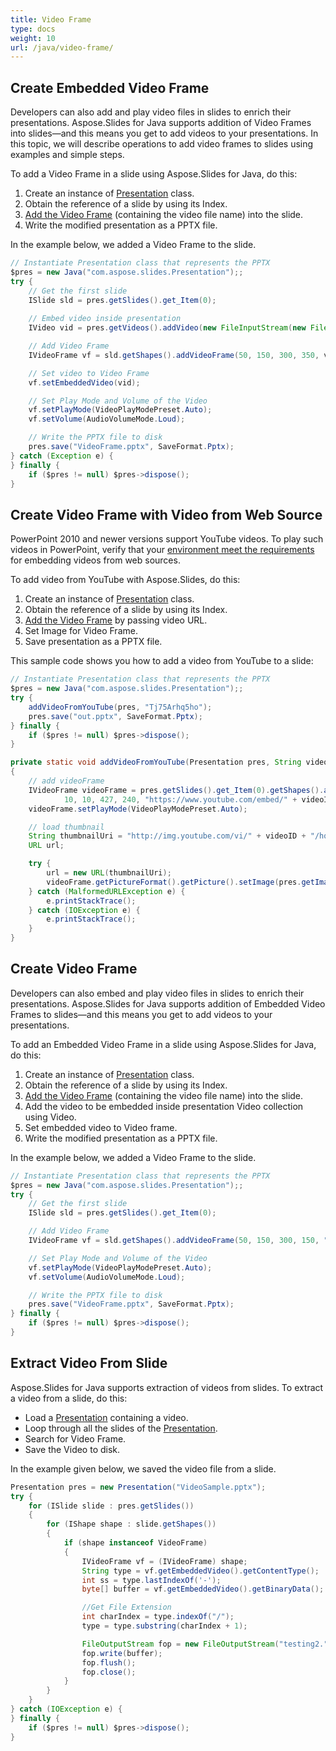 ```yaml
---
title: Video Frame
type: docs
weight: 10
url: /java/video-frame/
---
```


## **Create Embedded Video Frame**
Developers can also add and play video files in slides to enrich their presentations. Aspose.Slides for Java supports addition of Video Frames into slides—and this means you get to add videos to your presentations. In this topic, we will describe operations to add video frames to slides using examples and simple steps.

To add a Video Frame in a slide using Aspose.Slides for Java, do this:

1. Create an instance of [Presentation](https://apireference.aspose.com/slides/java/com.aspose.slides/Presentation) class.
1. Obtain the reference of a slide by using its Index.
1. [Add the Video Frame](https://apireference.aspose.com/slides/java/com.aspose.slides/IShapeCollection#addVideoFrame-float-float-float-float-com.aspose.slides.IVideo-) (containing the video file name) into the slide.
1. Write the modified presentation as a PPTX file.

In the example below, we added a Video Frame to the slide.

```java
// Instantiate Presentation class that represents the PPTX
$pres = new Java("com.aspose.slides.Presentation");;
try {
    // Get the first slide
    ISlide sld = pres.getSlides().get_Item(0);
    
    // Embed video inside presentation
    IVideo vid = pres.getVideos().addVideo(new FileInputStream(new File("Wildlife.mp4")));

    // Add Video Frame
    IVideoFrame vf = sld.getShapes().addVideoFrame(50, 150, 300, 350, vid);

    // Set video to Video Frame
    vf.setEmbeddedVideo(vid);

    // Set Play Mode and Volume of the Video
    vf.setPlayMode(VideoPlayModePreset.Auto);
    vf.setVolume(AudioVolumeMode.Loud);

    // Write the PPTX file to disk
    pres.save("VideoFrame.pptx", SaveFormat.Pptx);
} catch (Exception e) {
} finally {
    if ($pres != null) $pres->dispose();
}
```

## **Create Video Frame with Video from Web Source**
PowerPoint 2010 and newer versions support YouTube videos. To play such videos in PowerPoint, verify that your [environment meet the requirements](https://support.office.com/en-us/article/Requirements-for-using-the-PowerPoint-YouTube-feature-2a0e184d-af50-4da9-b530-e4355ac436a9?ui=en-US&rs=en-US&ad=US) for embedding videos from web sources.

To add video from YouTube with Aspose.Slides, do this:

1. Create an instance of [Presentation](https://apireference.aspose.com/slides/java/com.aspose.slides/Presentation) class.
1. Obtain the reference of a slide by using its Index.
1. [Add the Video Frame](https://apireference.aspose.com/slides/java/com.aspose.slides/IShapeCollection#addVideoFrame-float-float-float-float-java.lang.String-) by passing video URL.
1. Set Image for Video Frame.
1. Save presentation as a PPTX file.

This sample code shows you how to add a video from YouTube to a slide:

```java
// Instantiate Presentation class that represents the PPTX
$pres = new Java("com.aspose.slides.Presentation");;
try {
    addVideoFromYouTube(pres, "Tj75Arhq5ho");
    pres.save("out.pptx", SaveFormat.Pptx);
} finally {
    if ($pres != null) $pres->dispose();
}
```
```java
private static void addVideoFromYouTube(Presentation pres, String videoID)
{
    // add videoFrame
    IVideoFrame videoFrame = pres.getSlides().get_Item(0).getShapes().addVideoFrame(
            10, 10, 427, 240, "https://www.youtube.com/embed/" + videoID);
    videoFrame.setPlayMode(VideoPlayModePreset.Auto);

    // load thumbnail
    String thumbnailUri = "http://img.youtube.com/vi/" + videoID + "/hqdefault.jpg";
    URL url;

    try {
        url = new URL(thumbnailUri);
        videoFrame.getPictureFormat().getPicture().setImage(pres.getImages().addImage(url.openStream()));
    } catch (MalformedURLException e) {
        e.printStackTrace();
    } catch (IOException e) {
        e.printStackTrace();
    }
}
```

## **Create Video Frame**
Developers can also embed and play video files in slides to enrich their presentations. Aspose.Slides for Java supports addition of Embedded Video Frames to slides—and this means you get to add videos to your presentations. 

To add an Embedded Video Frame in a slide using Aspose.Slides for Java, do this:

1. Create an instance of [Presentation](https://apireference.aspose.com/slides/java/com.aspose.slides/Presentation) class.
1. Obtain the reference of a slide by using its Index.
1. [Add the Video Frame](https://apireference.aspose.com/slides/java/com.aspose.slides/IShapeCollection#addVideoFrame-float-float-float-float-java.lang.String-) (containing the video file name) into the slide.
1. Add the video to be embedded inside presentation Video collection using Video.
1. Set embedded video to Video frame.
1. Write the modified presentation as a PPTX file.

In the example below, we added a Video Frame to the slide.

```java
// Instantiate Presentation class that represents the PPTX
$pres = new Java("com.aspose.slides.Presentation");;
try {
    // Get the first slide
    ISlide sld = pres.getSlides().get_Item(0);

    // Add Video Frame
    IVideoFrame vf = sld.getShapes().addVideoFrame(50, 150, 300, 150, "Wildlife.mp4");

    // Set Play Mode and Volume of the Video
    vf.setPlayMode(VideoPlayModePreset.Auto);
    vf.setVolume(AudioVolumeMode.Loud);

    // Write the PPTX file to disk
    pres.save("VideoFrame.pptx", SaveFormat.Pptx);
} finally {
    if ($pres != null) $pres->dispose();
}
```

## **Extract Video From Slide**
Aspose.Slides for Java supports extraction of videos from slides. To extract a video from a slide, do this:

- Load a [Presentation](https://apireference.aspose.com/slides/java/com.aspose.slides/Presentation) containing a video.
- Loop through all the slides of the [Presentation](https://apireference.aspose.com/slides/java/com.aspose.slides/Presentation).
- Search for Video Frame.
- Save the Video to disk.

In the example given below, we saved the video file from a slide.

```java
Presentation pres = new Presentation("VideoSample.pptx");
try {
    for (ISlide slide : pres.getSlides()) 
    {
        for (IShape shape : slide.getShapes()) 
        {
            if (shape instanceof VideoFrame) 
            {
                IVideoFrame vf = (IVideoFrame) shape;
                String type = vf.getEmbeddedVideo().getContentType();
                int ss = type.lastIndexOf('-');
                byte[] buffer = vf.getEmbeddedVideo().getBinaryData();

                //Get File Extension
                int charIndex = type.indexOf("/");
                type = type.substring(charIndex + 1);

                FileOutputStream fop = new FileOutputStream("testing2." + type);
                fop.write(buffer);
                fop.flush();
                fop.close();
            }
        }
    }
} catch (IOException e) {
} finally {
    if ($pres != null) $pres->dispose();
}
```